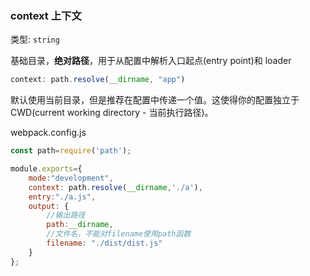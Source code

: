 ### context 上下文
类型: `string`

基础目录，**绝对路径**，用于从配置中解析入口起点(entry point)和 loader
```javascript
context: path.resolve(__dirname, "app")
```
默认使用当前目录，但是推荐在配置中传递一个值。这使得你的配置独立于 CWD(current working directory - 当前执行路径)。

webpack.config.js
```javascript
const path=require('path');

module.exports={
    mode:"development",
    context: path.resolve(__dirname,'./a'),
    entry:"./a.js",
    output: {
        //输出路径
        path:__dirname,
        //文件名，不能对filename使用path函数
        filename: "./dist/dist.js"
    }
};
```

